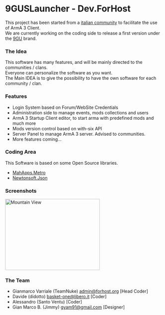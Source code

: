 # 9GUSLauncher - Dev.ForHost
This project has been started from a [italian community](https://9thgenericunit.com) to facilitate the use of ArmA 3 Client.<br>
We are currently working on the coding side to release a first version under the [9GU](https://9thgenericunit.com) brand.
<br>
### The Idea
This software has many features, and will be mainly directed to the communities / clans.<br>
Everyone can personalize the software as you want.<br>
The Main IDEA is to give the possibility to have the own software for each community / clan.<br>
### Features
- Login System based on Forum/WebSite Credentials<br>
- Administration side to manage events, mods collections and users<br>
- ArmA 3 Startup Client editor, to start arma with predefined mods and much more<br>
- Mods version control based on with-six API
- Server Panel to manage ArmA 3 server. Advised to communities.
- More features coming...<br>

### Coding Area<br>
This Software is based on some Open Source libraries.<br>
- [MahApps.Metro](https://github.com/MahApps/MahApps.Metro)<br>
- [Newtonsoft.Json](https://github.com/JamesNK/Newtonsoft.Json)<br>

### Screenshots
<img src="https://i.imgur.com/CVYhIb0.jpg" alt="Mountain View" style="width:304px;height:228px">

### The Team
- Gianmarco Varriale (TeamNuke) <admin@forhost.org> [Head Coder]
- Davide (didotto) <basket-one@libero.it> [Coder]
- Alessandro (Santo Ventu) [Coder]
- Gian Marco B. (Jimmy) <gyam91@gmail.com> [Designer]
